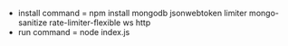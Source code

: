 - install command = npm install mongodb jsonwebtoken limiter mongo-sanitize rate-limiter-flexible ws http
- run command = node index.js 
